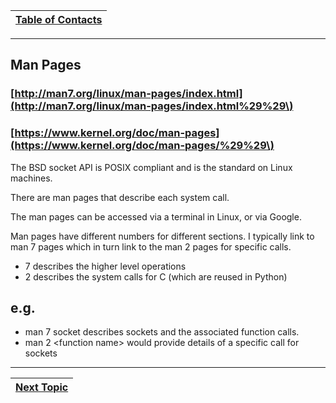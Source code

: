 |[Table of Contacts](/00-Table-of-Contents.md)|
|---|

---

## Man Pages

### [http://man7.org/linux/man-pages/index.html](http://man7.org/linux/man-pages/index.html%29%29\)

### [https://www.kernel.org/doc/man-pages](https://www.kernel.org/doc/man-pages/%29%29\)

The BSD socket API is POSIX compliant and is the standard on Linux machines.

There are man pages that describe each system call.

The man pages can be accessed via a terminal in Linux, or via Google.

Man pages have different numbers for different sections. I typically link to man 7 pages which in turn link to the man 2 pages for specific calls.

* 7 describes the higher level operations
* 2 describes the system calls for C \(which are reused in Python\)

## e.g.

* man 7 socket describes sockets and the associated function calls.
* man 2 &lt;function name&gt; would provide details of a specific call for sockets

---

|[Next Topic](/02-intro-to-networking/wireshark/README.md)|
|---|
